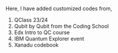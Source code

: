 Here, I have added customized codes from,

1. QClass 23/24
2. Qubit by Qubit from the Coding School
3. Edx Intro to QC course
4. IBM Quantum Explorer event
5. Xanadu codebook 
